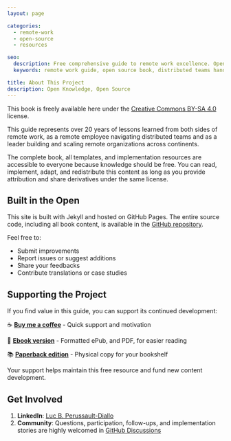 ```yaml
---
layout: page

categories:
  - remote-work
  - open-source
  - resources

seo:
  description: Free comprehensive guide to remote work excellence. Open source book with templates and frameworks. 20+ years of lessons from building distributed teams across continents. Creative Commons license.
  keywords: remote work guide, open source book, distributed teams handbook, remote management resources, free business book, Creative Commons, team building

title: About This Project
description: Open Knowledge, Open Source
---
```


This book is freely available here under the [Creative Commons BY-SA 4.0](https://creativecommons.org/licenses/by-sa/4.0/) license.

This guide represents over 20 years of lessons learned from both sides of remote work, as a remote employee navigating distributed teams and as a leader building and scaling remote organizations across continents.

The complete book, all templates, and implementation resources are accessible to everyone because knowledge should be free. You can read, implement, adapt, and redistribute this content as long as you provide attribution and share derivatives under the same license.

## Built in the Open
This site is built with Jekyll and hosted on GitHub Pages. The entire source code, including all book content, is available in the [GitHub repository](https://github.com/luuuc/remote-excellence-book).

Feel free to:

- Submit improvements
- Report issues or suggest additions
- Share your feedbacks
- Contribute translations or case studies

## Supporting the Project
If you find value in this guide, you can support its continued development:

☕ **[Buy me a coffee](https://ko-fi.com/luuuc)** - Quick support and motivation

📖 **[Ebook version](#)** - Formatted ePub, and PDF, for easier reading

📚 **[Paperback edition](#)** - Physical copy for your bookshelf

Your support helps maintain this free resource and fund new content development.

## Get Involved
1. **LinkedIn**: [Luc B. Perussault-Diallo](https://www.linkedin.com/in/luc-b-perussault-diallo-99525519)
2. **Community**: Questions, participation, follow-ups, and implementation stories are highly welcomed in [GitHub Discussions](https://github.com/luuuc/remote-excellence-book/discussions)
